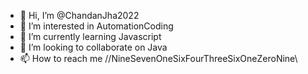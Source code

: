 - 👋 Hi, I’m @ChandanJha2022
- 👀 I’m interested in AutomationCoding
- 🌱 I’m currently learning Javascript
- 💞️ I’m looking to collaborate on Java
- 📫 How to reach me //NineSevenOneSixFourThreeSixOneZeroNine\\

<!---
ChandanJha2022/ChandanJha2022 is a ✨ special ✨ repository because its `README.md` (this file) appears on your GitHub profile.
You can click the Preview link to take a look at your changes.
--->
